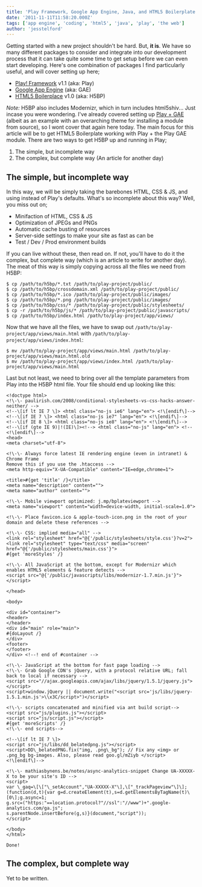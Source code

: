 ```yaml
---
title: 'Play Framework, Google App Engine, Java, and HTML5 Boilerplate'
date: '2011-11-11T11:58:20.000Z'
tags: ['app engine', 'coding', 'html5', 'java', 'play', 'the web']
author: 'jesstelford'
---
```


Getting started with a new project shouldn't be hard. But, **it is**. We have so many different packages to consider and integrate into our development process that it can take quite some time to get setup before we can even start developing. Here's one combination of packages I find particularly useful, and will cover setting up here;

- [Play! Framework](http://www.playframework.org) v1.1 (aka: Play)
- [Google App Engine](http://appengine.google.com) (aka: GAE)
- [HTML5 Boilerplace](http://html5boilerplate.com/) v1.0 (aka: H5BP)

_Note:_ H5BP also includes Modernizr, which in turn includes html5shiv... Just incase you were wondering. I've already covered setting up [Play + GAE](http://jes.st/2011/install-play-framework-module-source) (albeit as an example with an overarching theme for installing a module from source), so I wont cover that again here today. The main focus for this article will be to get HTML5 Boilerplate working with Play + the Play GAE module. There are two ways to get H5BP up and running in Play;

1.  The simple, but incomplete way
2.  The complex, but complete way (An article for another day)

## The simple, but incomplete way

In this way, we will be simply taking the barebones HTML, CSS & JS, and using instead of Play's defaults. What's so incomplete about this way? Well, you miss out on;

- Minifaction of HTML, CSS & JS
- Optimization of JPEGs and PNGs
- Automatic cache busting of resources
- Server-side settings to make your site as fast as can be
- Test / Dev / Prod environment builds

If you can live without these, then read on. If not, you'll have to do it the complex, but complete way (which is an article to write for another day). The meat of this way is simply copying across all the files we need from H5BP:

```
$ cp /path/to/h5bp/*.txt /path/to/play-project/public/
$ cp /path/to/h5bp/crossdomain.xml /path/to/play-project/public/
$ cp /path/to/h5bp/*.ico /path/to/play-project/public/images/
$ cp /path/to/h5bp/*.png /path/to/play-project/public/images/
$ cp /path/to/h5bp/css/* /path/to/play-project/public/stylesheets/
$ cp -r /path/to/h5bp/js/* /path/to/play-project/public/javascripts/
$ cp /path/to/h5bp/index.html /path/to/play-project/app/views/
```

Now that we have all the files, we have to swap out `/path/to/play-project/app/views/main.html` with `/path/to/play-project/app/views/index.html`:

```
$ mv /path/to/play-project/app/views/main.html /path/to/play-project/app/views/main.html.old
$ mv /path/to/play-project/app/views/index.html /path/to/play-project/app/views/main.html
```

Last but not least, we need to bring over all the template parameters from Play into the H5BP html file. Your file should end up looking like this:

```
<!doctype html>
<!\-\- paulirish.com/2008/conditional-stylesheets-vs-css-hacks-answer-neither/ -->
<!--\[if lt IE 7 \]> <html class="no-js ie6" lang="en"> <!\[endif\]-->
<!--\[if IE 7 \]> <html class="no-js ie7" lang="en"> <!\[endif\]-->
<!--\[if IE 8 \]> <html class="no-js ie8" lang="en"> <!\[endif\]-->
<!--\[if (gte IE 9)|!(IE)\]><!--> <html class="no-js" lang="en"> <!--<!\[endif\]-->
<head>
<meta charset="utf-8">

<!\-\- Always force latest IE rendering engine (even in intranet) & Chrome Frame
Remove this if you use the .htaccess -->
<meta http-equiv="X-UA-Compatible" content="IE=edge,chrome=1">

<title>#{get 'title' /}</title>
<meta name="description" content="">
<meta name="author" content="">

<!\-\- Mobile viewport optimized: j.mp/bplateviewport -->
<meta name="viewport" content="width=device-width, initial-scale=1.0">

<!\-\- Place favicon.ico & apple-touch-icon.png in the root of your domain and delete these references -->

<!\-\- CSS: implied media="all" -->
<link rel="stylesheet" href="@{'/public/stylesheets/style.css'}?v=2">
<link rel="stylesheet" type="text/css" media="screen" href="@{'/public/stylesheets/main.css'}">
#{get 'moreStyles' /}

<!\-\- All JavaScript at the bottom, except for Modernizr which enables HTML5 elements & feature detects -->
<script src="@{'/public/javascripts/libs/modernizr-1.7.min.js'}"></script>

</head>

<body>

<div id="container">
<header>
</header>
<div id="main" role="main">
#{doLayout /}
</div>
<footer>
</footer>
</div> <!--! end of #container -->

<!\-\- JavaScript at the bottom for fast page loading -->
<!\-\- Grab Google CDN's jQuery, with a protocol relative URL; fall back to local if necessary -->
<script src="//ajax.googleapis.com/ajax/libs/jquery/1.5.1/jquery.js"></script>
<script>window.jQuery || document.write("<script src='js/libs/jquery-1.5.1.min.js'>\\x3C/script>")</script>

<!\-\- scripts concatenated and minified via ant build script-->
<script src="js/plugins.js"></script>
<script src="js/script.js"></script>
#{get 'moreScripts' /}
<!\-\- end scripts-->

<!--\[if lt IE 7 \]>
<script src="js/libs/dd_belatedpng.js"></script>
<script>DD\_belatedPNG.fix("img, .png\_bg"); // Fix any <img> or .png_bg bg-images. Also, please read goo.gl/mZiyb </script>
<!\[endif\]-->

<!\-\- mathiasbynens.be/notes/async-analytics-snippet Change UA-XXXXX-X to be your site's ID -->
<script>
var \_gaq=\[\["\_setAccount","UA-XXXXX-X"\],\["_trackPageview"\]\];
(function(d,t){var g=d.createElement(t),s=d.getElementsByTagName(t)\[0\];g.async=1;
g.src=("https:"==location.protocol?"//ssl":"//www")+".google-analytics.com/ga.js";
s.parentNode.insertBefore(g,s)}(document,"script"));
</script>

</body>
</html>

Done!

```

## The complex, but complete way

Yet to be written.
